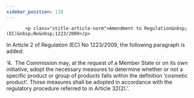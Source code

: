 ```yaml
---
sidebar_position: 118
---
```

           <p class="stitle-article-norm">Amendment to Regulation&nbsp;(EC)&nbsp;No&nbsp;1223/2009</p>
   <p class="norm">In Article&nbsp;2 of Regulation&nbsp;(EC)&nbsp;No&nbsp;1223/2009, the following paragraph&nbsp;is added:</p>
   <p class="norm">‘4.&nbsp;&nbsp;The Commission may, at the request of a
 Member&nbsp;State or on its own initiative, adopt the necessary 
measures to determine whether or not a specific product or group of 
products falls within the definition ‘cosmetic product’. Those measures 
shall be adopted in accordance with the regulatory procedure referred to
 in Article&nbsp;32(2).’.</p>